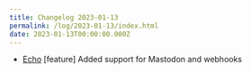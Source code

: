 ```yaml
---
title: Changelog 2023-01-13
permalink: /log/2023-01-13/index.html
date: 2023-01-13T00:00:00.000Z
---
```


- [Echo](https://echo.rknight.me/) [feature] Added support for Mastodon and webhooks